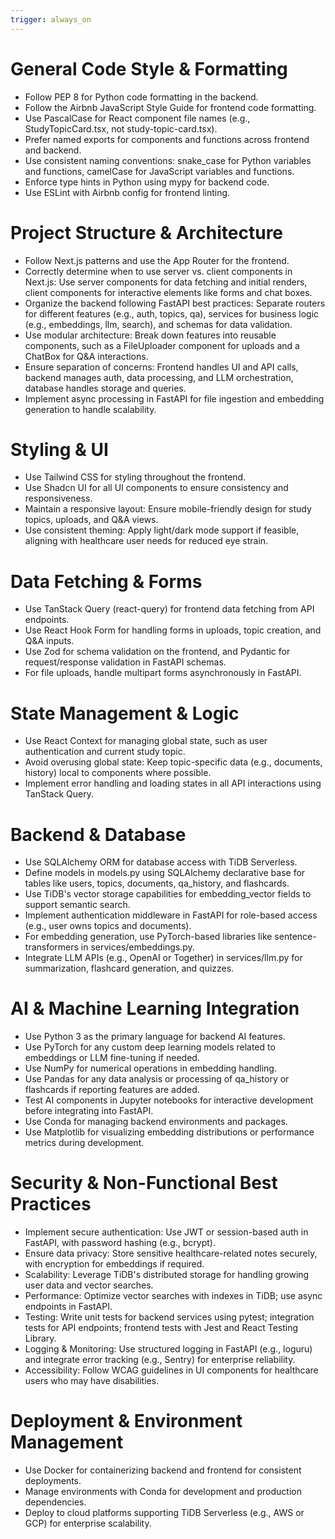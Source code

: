 ```yaml
---
trigger: always_on
---
```


# General Code Style & Formatting
- Follow PEP 8 for Python code formatting in the backend.
- Follow the Airbnb JavaScript Style Guide for frontend code formatting.
- Use PascalCase for React component file names (e.g., StudyTopicCard.tsx, not study-topic-card.tsx).
- Prefer named exports for components and functions across frontend and backend.
- Use consistent naming conventions: snake_case for Python variables and functions, camelCase for JavaScript variables and functions.
- Enforce type hints in Python using mypy for backend code.
- Use ESLint with Airbnb config for frontend linting.

# Project Structure & Architecture
- Follow Next.js patterns and use the App Router for the frontend.
- Correctly determine when to use server vs. client components in Next.js: Use server components for data fetching and initial renders, client components for interactive elements like forms and chat boxes.
- Organize the backend following FastAPI best practices: Separate routers for different features (e.g., auth, topics, qa), services for business logic (e.g., embeddings, llm, search), and schemas for data validation.
- Use modular architecture: Break down features into reusable components, such as a FileUploader component for uploads and a ChatBox for Q&A interactions.
- Ensure separation of concerns: Frontend handles UI and API calls, backend manages auth, data processing, and LLM orchestration, database handles storage and queries.
- Implement async processing in FastAPI for file ingestion and embedding generation to handle scalability.

# Styling & UI
- Use Tailwind CSS for styling throughout the frontend.
- Use Shadcn UI for all UI components to ensure consistency and responsiveness.
- Maintain a responsive layout: Ensure mobile-friendly design for study topics, uploads, and Q&A views.
- Use consistent theming: Apply light/dark mode support if feasible, aligning with healthcare user needs for reduced eye strain.

# Data Fetching & Forms
- Use TanStack Query (react-query) for frontend data fetching from API endpoints.
- Use React Hook Form for handling forms in uploads, topic creation, and Q&A inputs.
- Use Zod for schema validation on the frontend, and Pydantic for request/response validation in FastAPI schemas.
- For file uploads, handle multipart forms asynchronously in FastAPI.

# State Management & Logic
- Use React Context for managing global state, such as user authentication and current study topic.
- Avoid overusing global state: Keep topic-specific data (e.g., documents, history) local to components where possible.
- Implement error handling and loading states in all API interactions using TanStack Query.

# Backend & Database
- Use SQLAlchemy ORM for database access with TiDB Serverless.
- Define models in models.py using SQLAlchemy declarative base for tables like users, topics, documents, qa_history, and flashcards.
- Use TiDB's vector storage capabilities for embedding_vector fields to support semantic search.
- Implement authentication middleware in FastAPI for role-based access (e.g., user owns topics and documents).
- For embedding generation, use PyTorch-based libraries like sentence-transformers in services/embeddings.py.
- Integrate LLM APIs (e.g., OpenAI or Together) in services/llm.py for summarization, flashcard generation, and quizzes.

# AI & Machine Learning Integration
- Use Python 3 as the primary language for backend AI features.
- Use PyTorch for any custom deep learning models related to embeddings or LLM fine-tuning if needed.
- Use NumPy for numerical operations in embedding handling.
- Use Pandas for any data analysis or processing of qa_history or flashcards if reporting features are added.
- Test AI components in Jupyter notebooks for interactive development before integrating into FastAPI.
- Use Conda for managing backend environments and packages.
- Use Matplotlib for visualizing embedding distributions or performance metrics during development.

# Security & Non-Functional Best Practices
- Implement secure authentication: Use JWT or session-based auth in FastAPI, with password hashing (e.g., bcrypt).
- Ensure data privacy: Store sensitive healthcare-related notes securely, with encryption for embeddings if required.
- Scalability: Leverage TiDB's distributed storage for handling growing user data and vector searches.
- Performance: Optimize vector searches with indexes in TiDB; use async endpoints in FastAPI.
- Testing: Write unit tests for backend services using pytest; integration tests for API endpoints; frontend tests with Jest and React Testing Library.
- Logging & Monitoring: Use structured logging in FastAPI (e.g., loguru) and integrate error tracking (e.g., Sentry) for enterprise reliability.
- Accessibility: Follow WCAG guidelines in UI components for healthcare users who may have disabilities.

# Deployment & Environment Management
- Use Docker for containerizing backend and frontend for consistent deployments.
- Manage environments with Conda for development and production dependencies.
- Deploy to cloud platforms supporting TiDB Serverless (e.g., AWS or GCP) for enterprise scalability.